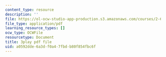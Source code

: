 ```yaml
---
content_type: resource
description: ''
file: https://ol-ocw-studio-app-production.s3.amazonaws.com/courses/2-627-fundamentals-of-photovoltaics-fall-2013/a0592dde6a3df0a47fbdb80f854fbc6f_uLbqhIp3ahc.pdf
file_type: application/pdf
learning_resource_types: []
ocw_type: OCWFile
resourcetype: Document
title: 3play pdf file
uid: a0592dde-6a3d-f0a4-7fbd-b80f854fbc6f
---
```

